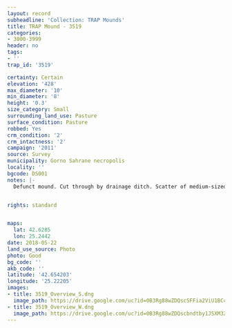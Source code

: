```yaml
---
layout: record
subheadline: 'Collection: TRAP Mounds'
title: TRAP Mound - 3519
categories:
- 3000-3999
header: no
tags:
- ''
trap_id: '3519'

certainty: Certain
elevation: '428'
max_diameter: '10'
min_diameter: '8'
height: '0.3'
size_category: Small
surrounding_land_use: Pasture
surface_condition: Pasture
robbed: Yes
crm_condition: '2'
crm_intactness: '2'
campaign: '2011'
source: Survey
municipality: Gorno Sahrane necropolis
locality: ''
bgcode: DS001
notes: |-
  Defunct mound. Cut through by drainage ditch. Scatter of medium-sized rocks.


rights: standard


maps:
  lat: 42.6285
  lon: 25.2442
date: 2018-05-22
land_use_source: Photo
photo: Good
bg_code: ''
akb_code: ''
latitude: '42.654203'
longitude: '25.22205'
images:
- title: 3519_Overview_S.dng
  image_path: https://drive.google.com/uc?id=0B3Rg88wZDQscSFFia2ViU1BCcjA
- title: 3519_Overview_W.dng
  image_path: https://drive.google.com/uc?id=0B3Rg88wZDQscbndtby1JSXM3Zkk
---
```

